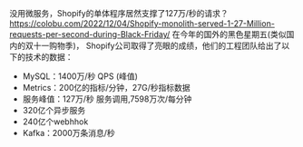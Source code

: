 没用微服务，Shopify的单体程序居然支撑了127万/秒的请求？
https://colobu.com/2022/12/04/Shopify-monolith-served-1-27-Million-requests-per-second-during-Black-Friday/
在今年的国外的黑色星期五(类似国内的双十一购物季)， Shopify公司取得了亮眼的成绩，他们的工程团队给出了以下的技术的数据：
- MySQL：1400万/秒 QPS (峰值)
- Metrics：200亿的指标/分钟，27G/秒指标数据
- 服务峰值：127万/秒 服务调用,7598万次/每分钟
- 320亿个异步服务
- 240亿个webhhok
- Kafka：2000万条消息/秒